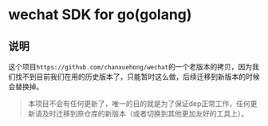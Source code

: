 # wechat SDK for go(golang)

## 说明
这个项目```https://github.com/chanxuehong/wechat```的一个老版本的拷贝，因为我们找不到目前我们在用的历史版本了，只能暂时这么做，后续迁移到新版本的时候会替换掉。

> 本项目不会有任何更新了，唯一的目的就是为了保证dep正常工作，任何更新请及时迁移到原仓库的新版本（或者切换到其他更加友好的工具上）。
